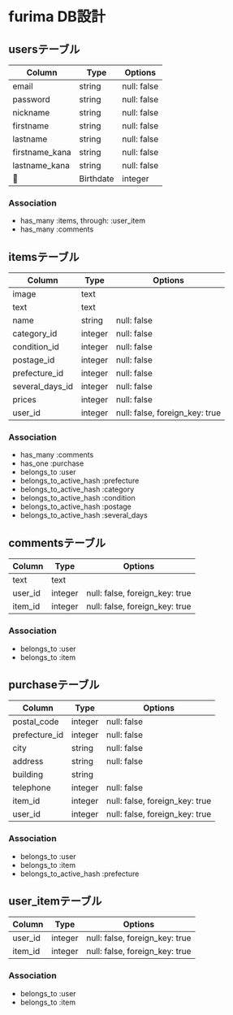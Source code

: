 # furima DB設計

## usersテーブル
|Column|Type|Options|
|------|----|-------|
|email|string|null: false|
|password|string|null: false|
|nickname|string|null: false|
|firstname|string|null: false|
|lastname|string|null: false|
|firstname_kana|string|null: false|
|lastname_kana|string|null: false|
|Birthdate|integer|null: false|

### Association
- has_many :items, through: :user_item
- has_many :comments

## itemsテーブル
|Column|Type|Options|
|------|----|-------|
|image|text||
|text|text||
|name|string|null: false|
|category_id|integer|null: false|
|condition_id|integer|null: false|
|postage_id|integer|null: false|
|prefecture_id|integer|null: false|
|several_days_id|integer|null: false|
|prices|integer|null: false|
|user_id|integer|null: false, foreign_key: true|
### Association
- has_many :comments
- has_one :purchase
- belongs_to :user
- belongs_to_active_hash :prefecture
- belongs_to_active_hash :category
- belongs_to_active_hash :condition
- belongs_to_active_hash :postage
- belongs_to_active_hash :several_days

## commentsテーブル
|Column|Type|Options|
|------|----|-------|
|text|text||
|user_id|integer|null: false, foreign_key: true|
|item_id|integer|null: false, foreign_key: true|
### Association
- belongs_to :user
- belongs_to :item

## purchaseテーブル
|Column|Type|Options|
|------|----|-------|
|postal_code|integer|null: false|
|prefecture_id|integer|null: false|
|city|string|null: false|
|address|string|null: false|
|building|string||
|telephone|integer|null: false|
|item_id|integer|null: false, foreign_key: true|
|user_id|integer|null: false, foreign_key: true|
### Association
- belongs_to :user
- belongs_to :item
- belongs_to_active_hash :prefecture

## user_itemテーブル
|Column|Type|Options|
|------|----|-------|
|user_id|integer|null: false, foreign_key: true|
|item_id|integer|null: false, foreign_key: true|
### Association
- belongs_to :user
- belongs_to :item